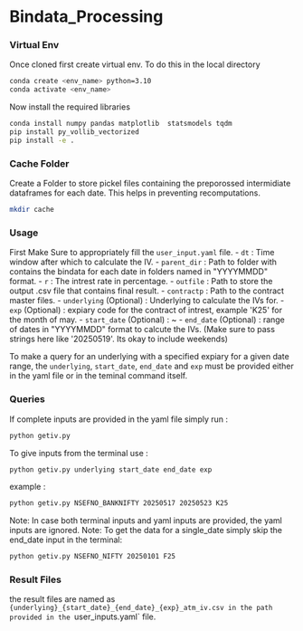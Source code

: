 # Bindata_Processing

### Virtual Env 
Once cloned first create virtual env. To do this in the local directory 
```bash 
conda create <env_name> python=3.10
conda activate <env_name> 
```

Now install the required libraries 
```bash
conda install numpy pandas matplotlib  statsmodels tqdm 
pip install py_vollib_vectorized
pip install -e . 
```

### Cache Folder 

Create a Folder to store pickel files containing the preporossed intermidiate dataframes for each date. This helps in preventing recomputations.
```bash
mkdir cache 
```

### Usage 

First Make Sure to appropriately fill the `user_input.yaml` file. 
	- `dt` : Time window after which to calculate the IV. 
	- `parent_dir` : Path to folder with contains the bindata for each date in folders named in "YYYYMMDD" format. 
	- `r` : The intrest rate in percentage. 
	- `outfile` : Path to store the output .csv file that contains final result. 
	- `contractp` : Path to the contract master files. 
	- `underlying` (Optional) : Underlying to calculate the IVs for.
	- `exp` (Optional) : expiary code for the contract of intrest, example 'K25' for the month of may.
	- `start_date` (Optional) : ~ 
	- `end_date`  (Optional)  : range of dates in "YYYYMMDD" format to calcute the IVs. (Make sure to pass strings here like '20250519'. Its okay to include weekends) 


To make a query for an underlying with a specified expiary for a given date range, the `underlying`, `start_date`, `end_date` and `exp` must be provided either in the yaml file or in the teminal command itself. 

### Queries 

If complete inputs are provided in the yaml file simply run : 
```bash 
python getiv.py 
``` 

To give inputs from the terminal use : 
```bash 
python getiv.py underlying start_date end_date exp
```
example : 
```bash 
python getiv.py NSEFNO_BANKNIFTY 20250517 20250523 K25
``` 

Note: In case both terminal inputs and yaml inputs are provided, the yaml inputs are ignored. 
Note: To get the data for a single_date simply skip the end_date input in the terminal: 
```bash 
python getiv.py NSEFNO_NIFTY 20250101 F25
``` 

### Result Files 

the result files are named as `{underlying}_{start_date}_{end_date}_{exp}_atm_iv.csv in the path provided in the `user_inputs.yaml` file. 
 
